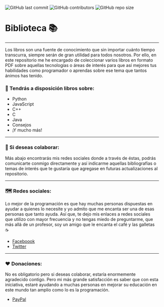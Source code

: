 ![GitHub last commit](https://img.shields.io/github/last-commit/educa2ucv/libreria?color=%23229395&label=Last%20commit&logo=git&logoColor=%23fff&style=for-the-badge) ![GitHub contributors](https://img.shields.io/github/contributors/educa2ucv/libreria?color=%237acbcd&logo=github&logoColor=%23fff&style=for-the-badge) ![GitHub repo size](https://img.shields.io/github/repo-size/educa2ucv/libreria?color=%23229395&logo=github&logoColor=%23fff&style=for-the-badge)

# Biblioteca 📚
---

Los libros son una fuente de conocimiento que sin importar cuánto tiempo transcurra, siempre serán de gran utilidad para todos nosotros. Por ello, en este repositorio me he encargado de coleccionar varios libros en formato PDF sobre aquellas tecnologías o áreas de interés para que así mejores tus habilidades como programador o aprendas sobre ese tema que tantos ánimos has tenido.

### 📝 Tendrás a disposición libros sobre:

- Python
- JavaScript
- C++
- C
- Java
- Consejos
- ¡Y mucho más!

---

### 🙌 Si deseas colaborar:

Más abajo encontrarás mis redes sociales donde a través de éstas, podrás comunicarte conmigo directamente y así indicarme aquellas bibliografías o temas de interés que te gustaría que agregase en futuras actualizaciones al repositorio.

---
### 🗺️ Redes sociales:

Lo mejor de la programación es que hay muchas personas dispuestas en ayudar a quienes lo necesite y yo admito que me encanta ser una de esas personas que tanto ayuda. Así que, te dejo mis enlaces a redes sociales que utilizo con mayor frecuencia y no tengas miedo de preguntarme, que más allá de un profesor, soy un amigo que le encanta el café y las galletas ☕

- [Faceboook][fb]
- [Twitter][tw]

---
### ❤️ Donaciones:

No es obligatorio pero si deseas colaborar, estaría enormemente agradecido contigo. Pero mi más grande satisfacción es saber que con esta iniciativa, estaré ayudando a muchas personas en mejorar su educación en este mundo tan amplio como lo es la programación.

- [PayPal][paypal]

<!-- Enlaces -->
[fb]: https://facebook.com/alexanyernas/
[tw]: https://twitter.com/alexanyernas/
[paypal]: https://paypal.me/alexanyernas/

